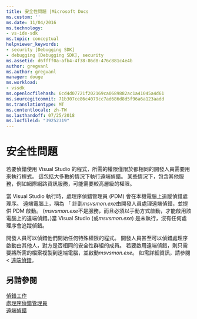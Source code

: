 ```yaml
---
title: 安全性問題 |Microsoft Docs
ms.custom: ''
ms.date: 11/04/2016
ms.technology:
- vs-ide-sdk
ms.topic: conceptual
helpviewer_keywords:
- security [Debugging SDK]
- debugging [Debugging SDK], security
ms.assetid: d6ffff0a-afb4-4f38-86d8-476c881c4e4b
author: gregvanl
ms.author: gregvanl
manager: douge
ms.workload:
- vssdk
ms.openlocfilehash: 6cd4d07721f202169ca0689882ac1a41045a4d61
ms.sourcegitcommit: 71b307ce86c4079cc7ad686d8d5f96a6a123aadd
ms.translationtype: MT
ms.contentlocale: zh-TW
ms.lasthandoff: 07/25/2018
ms.locfileid: "39252319"
---
```

# <a name="security-issues"></a>安全性問題
若要偵錯使用 Visual Studio 的程式，所需的權限僅限於都相同的開發人員需要用來執行程式。 這包括大多數的情況下執行遠端偵錯。 某些情況下，包含其他服務，例如網際網路資訊服務，可能需要較高層級的權限。  
  
 當 Visual Studio 執行時，處理序偵錯管理員 (PDM) 會在本機電腦上追蹤偵錯處理序。 遠端電腦上，稱為 「 計劃*msvsmon.exe*由開發人員處理遠端偵錯，並提供 PDM 啟動。 (*msvsmon.exe*不是服務，而且必須以手動方式啟動，才能啟用該電腦上的遠端偵錯。)當 Visual Studio (或*msvsmon.exe*) 是未執行，沒有任何處理序會追蹤偵錯。  
  
 開發人員可以偵錯他們開始任何特殊權限的程式。 開發人員甚至可以偵錯處理序啟動由其他人，對方是否相同的安全性群組的成員。 若要啟用遠端偵錯，則只需要將所需的檔案複製到遠端電腦，並啟動*msvsmon.exe*。 如需詳細資訊，請參閱 <<c0> [ 遠端偵錯](../../debugger/remote-debugging.md)。  
  
## <a name="see-also"></a>另請參閱  
 [偵錯工作](../../extensibility/debugger/debugging-tasks.md)   
 [處理序偵錯管理員](../../extensibility/debugger/process-debug-manager.md)   
 [遠端偵錯](../../debugger/remote-debugging.md)
